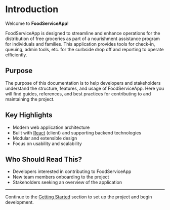 # Introduction

Welcome to **FoodServiceApp**!

FoodServiceApp is designed to streamline and enhance operations for the distribution of free groceries as part of a nourishment assistance program for individuals and families. This application provides tools for check-in, queuing, admin tools, etc. for the curbside drop off and reporting to operate efficiently.

## Purpose

The purpose of this documentation is to help developers and stakeholders understand the structure, features, and usage of FoodServiceApp. Here you will find guides, references, and best practices for contributing to and maintaining the project.

## Key Highlights

- Modern web application architecture
- Built with [React](https://react.dev/) (client) and supporting backend technologies
- Modular and extensible design
- Focus on usability and scalability

## Who Should Read This?

- Developers interested in contributing to FoodServiceApp
- New team members onboarding to the project
- Stakeholders seeking an overview of the application

---

Continue to the [Getting Started](getting-started.md) section to set up the project and begin development.